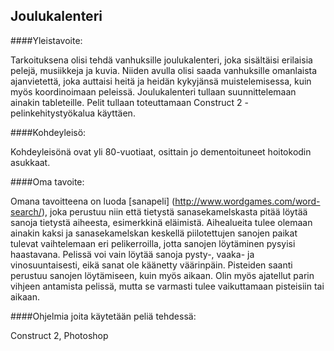 ## Joulukalenteri

####Yleistavoite: 

Tarkoituksena olisi tehdä vanhuksille joulukalenteri, joka sisältäisi erilaisia pelejä, musiikkeja ja kuvia. Niiden avulla olisi saada vanhuksille omanlaista ajanvietettä, joka auttaisi heitä ja heidän kykyjänsä muistelemisessa, kuin myös koordinoimaan peleissä. Joulukalenteri tullaan suunnittelemaan ainakin tableteille. Pelit tullaan toteuttamaan Construct 2 -pelinkehitystyökalua käyttäen.

####Kohdeyleisö:

Kohdeyleisönä ovat yli 80-vuotiaat, osittain jo dementoituneet hoitokodin asukkaat.

####Oma tavoite:

Omana tavoitteena on luoda [sanapeli] (http://www.wordgames.com/word-search/), joka perustuu niin että tietystä sanasekamelskasta pitää löytää sanoja tietystä aiheesta, esimerkkinä eläimistä. Aihealueita tulee olemaan ainakin kaksi ja sanasekamelskan keskellä piilotettujen sanojen paikat tulevat vaihtelemaan eri pelikerroilla, jotta sanojen löytäminen pysyisi haastavana. Pelissä voi vain löytää sanoja pysty-, vaaka- ja vinosuuntaisesti, eikä sanat ole käänetty väärinpäin. Pisteiden saanti perustuu sanojen löytämiseen, kuin myös aikaan. Olin myös ajatellut parin vihjeen antamista pelissä, mutta se varmasti tulee vaikuttamaan pisteisiin tai aikaan.

####Ohjelmia joita käytetään peliä tehdessä:

Construct 2, Photoshop
